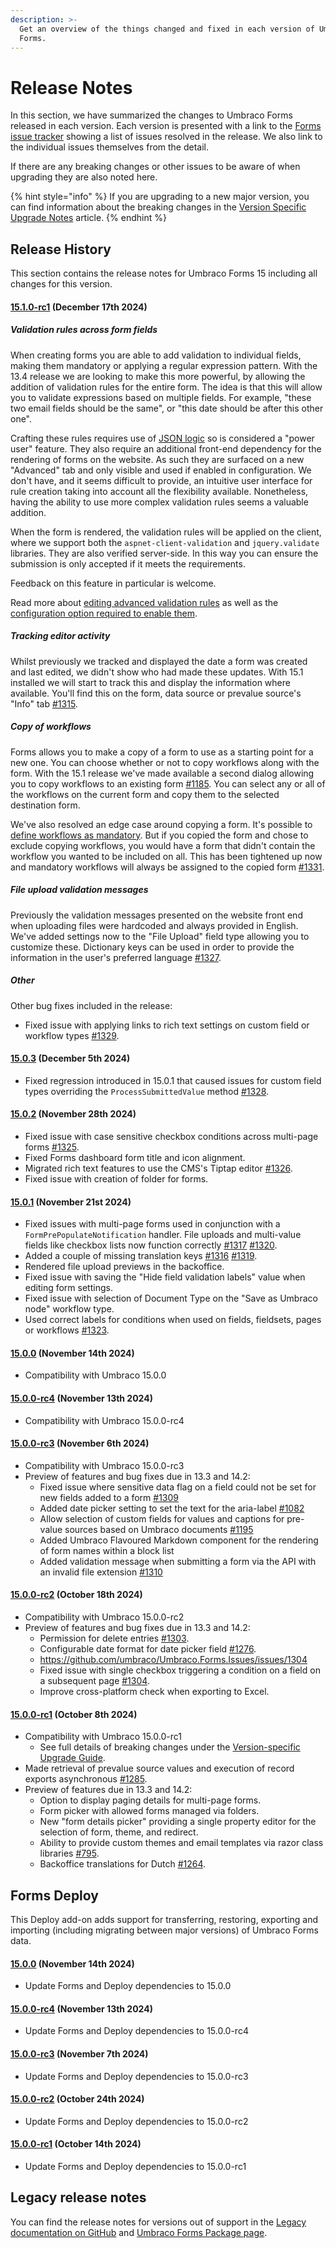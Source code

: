 ```yaml
---
description: >-
  Get an overview of the things changed and fixed in each version of Umbraco
  Forms.
---
```


# Release Notes

In this section, we have summarized the changes to Umbraco Forms released in each version. Each version is presented with a link to the [Forms issue tracker](https://github.com/umbraco/Umbraco.Forms.Issues/issues) showing a list of issues resolved in the release. We also link to the individual issues themselves from the detail.

If there are any breaking changes or other issues to be aware of when upgrading they are also noted here.

{% hint style="info" %}
If you are upgrading to a new major version, you can find information about the breaking changes in the [Version Specific Upgrade Notes](upgrading/version-specific/) article.
{% endhint %}

## Release History

This section contains the release notes for Umbraco Forms 15 including all changes for this version.

#### [**15.1.0-rc1**](https://github.com/umbraco/Umbraco.Forms.Issues/issues?q=is%3Aissue+is%3Aclosed+label%3Arelease%2F15.1.0) **(December 17th 2024)**

##### Validation rules across form fields

When creating forms you are able to add validation to individual fields, making them mandatory or applying a regular expression pattern. With the 13.4 release we are looking to make this more powerful, by allowing the addition of validation rules for the entire form. The idea is that this will allow you to validate expressions based on multiple fields. For example, "these two email fields should be the same", or "this date should be after this other one".

Crafting these rules requires use of [JSON logic](https://jsonlogic.com/) so is considered a "power user" feature. They also require an additional front-end dependency for the rendering of forms on the website. As such they are surfaced on a new "Advanced" tab and only visible and used if enabled in configuration. We don't have, and it seems difficult to provide, an intuitive user interface for rule creation taking into account all the flexibility available. Nonetheless, having the ability to use more complex validation rules seems a valuable addition.

When the form is rendered, the validation rules will be applied on the client, where we support both the `aspnet-client-validation` and `jquery.validate` libraries. They are also verified server-side. In this way you can ensure the submission is only accepted if it meets the requirements.

Feedback on this feature in particular is welcome.

Read more about [editing advanced validation rules](./editor/creating-a-form/form-advanced.md) as well as the [configuration option required to enable them](./developer/configuration/README.md#enableadvancedvalidationrules).

##### Tracking editor activity

Whilst previously we tracked and displayed the date a form was created and last edited, we didn't show who had made these updates. With 15.1 installed we will start to track this and display the information where available. You'll find this on the form, data source or prevalue source's "Info" tab [#1315](https://github.com/umbraco/Umbraco.Forms.Issues/issues/1315).

##### Copy of workflows

Forms allows you to make a copy of a form to use as a starting point for a new one. You can choose whether or not to copy workflows along with the form. With the 15.1 release we've made available a second dialog allowing you to copy workflows to an existing form [#1185](https://github.com/umbraco/Umbraco.Forms.Issues/issues/1185). You can select any or all of the workflows on the current form and copy them to the selected destination form.

We've also resolved an edge case around copying a form. It's possible to [define workflows as mandatory](./developer/extending/customize-default-workflows.md#setting-a-mandatory-default-workflow). But if you copied the form and chose to exclude copying workflows, you would have a form that didn't contain the workflow you wanted to be included on all. This has been tightened up now and mandatory workflows will always be assigned to the copied form [#1331](https://github.com/umbraco/Umbraco.Forms.Issues/issues/1331).

##### File upload validation messages

Previously the validation messages presented on the website front end when uploading files were hardcoded and always provided in English. We've added settings now to the "File Upload" field type allowing you to customize these. Dictionary keys can be used in order to provide the information in the user's preferred language [#1327](https://github.com/umbraco/Umbraco.Forms.Issues/issues/1327).

##### Other

Other bug fixes included in the release:

* Fixed issue with applying links to rich text settings on custom field or workflow types [#1329](https://github.com/umbraco/Umbraco.Forms.Issues/issues/1329).

#### [**15.0.3**](https://github.com/umbraco/Umbraco.Forms.Issues/issues?q=is%3Aissue+is%3Aclosed+label%3Arelease%2F15.0.3) **(December 5th 2024)**

* Fixed regression introduced in 15.0.1 that caused issues for custom field types overriding the `ProcessSubmittedValue` method  [#1328](https://github.com/umbraco/Umbraco.Forms.Issues/issues/1328).

#### [**15.0.2**](https://github.com/umbraco/Umbraco.Forms.Issues/issues?q=is%3Aissue+is%3Aclosed+label%3Arelease%2F15.0.2) **(November 28th 2024)**

* Fixed issue with case sensitive checkbox conditions across multi-page forms [#1325](https://github.com/umbraco/Umbraco.Forms.Issues/issues/1325).
* Fixed Forms dashboard form title and icon alignment.
* Migrated rich text features to use the CMS's Tiptap editor [#1326](https://github.com/umbraco/Umbraco.Forms.Issues/issues/1326).
* Fixed issue with creation of folder for forms.

#### [**15.0.1**](https://github.com/umbraco/Umbraco.Forms.Issues/issues?q=is%3Aissue+is%3Aclosed+label%3Arelease%2F15.0.1) **(November 21st 2024)**

* Fixed issues with multi-page forms used in conjunction with a `FormPrePopulateNotification` handler. File uploads and multi-value fields like checkbox lists now function correctly [#1317](https://github.com/umbraco/Umbraco.Forms.Issues/issues/1317) [#1320](https://github.com/umbraco/Umbraco.Forms.Issues/issues/1320).
* Added a couple of missing translation keys [#1316](https://github.com/umbraco/Umbraco.Forms.Issues/issues/1316) [#1319](https://github.com/umbraco/Umbraco.Forms.Issues/issues/1319).
* Rendered file upload previews in the backoffice.
* Fixed issue with saving the "Hide field validation labels" value when editing form settings.
* Fixed issue with selection of Document Type on the "Save as Umbraco node" workflow type.
* Used correct labels for conditions when used on fields, fieldsets, pages or workflows [#1323](https://github.com/umbraco/Umbraco.Forms.Issues/issues/1323).

#### [**15.0.0**](https://github.com/umbraco/Umbraco.Forms.Issues/issues?q=is%3Aissue+is%3Aclosed+label%3Arelease%2F15.0.0) **(November 14th 2024)**

* Compatibility with Umbraco 15.0.0

#### [**15.0.0-rc4**](https://github.com/umbraco/Umbraco.Forms.Issues/issues?q=is%3Aissue+is%3Aclosed+label%3Arelease%2F15.0.0) **(November 13th 2024)**

* Compatibility with Umbraco 15.0.0-rc4

#### [**15.0.0-rc3**](https://github.com/umbraco/Umbraco.Forms.Issues/issues?q=is%3Aissue+is%3Aclosed+label%3Arelease%2F15.0.0) **(November 6th 2024)**

* Compatibility with Umbraco 15.0.0-rc3
* Preview of features and bug fixes due in 13.3 and 14.2:
  * Fixed issue where sensitive data flag on a field could not be set for new fields added to a form [#1309](https://github.com/umbraco/Umbraco.Forms.Issues/issues/1309)
  * Added date picker setting to set the text for the aria-label [#1082](https://github.com/umbraco/Umbraco.Forms.Issues/issues/1082)
  * Allow selection of custom fields for values and captions for pre-value sources based on Umbraco documents [#1195](https://github.com/umbraco/Umbraco.Forms.Issues/issues/1195)
  * Added Umbraco Flavoured Markdown component for the rendering of form names within a block list
  * Added validation message when submitting a form via the API with an invalid file extension [#1310](https://github.com/umbraco/Umbraco.Forms.Issues/issues/1310)

#### [**15.0.0-rc2**](https://github.com/umbraco/Umbraco.Forms.Issues/issues?q=is%3Aissue+is%3Aclosed+label%3Arelease%2F15.0.0) **(October 18th 2024)**

* Compatibility with Umbraco 15.0.0-rc2
* Preview of features and bug fixes due in 13.3 and 14.2:
  * Permission for delete entries [#1303](https://github.com/umbraco/Umbraco.Forms.Issues/issues/1303).
  * Configurable date format for date picker field [#1276](https://github.com/umbraco/Umbraco.Forms.Issues/issues/1276).
  * https://github.com/umbraco/Umbraco.Forms.Issues/issues/1304
  * Fixed issue with single checkbox triggering a condition on a field on a subsequent page [#1304](https://github.com/umbraco/Umbraco.Forms.Issues/issues/1304).
  * Improve cross-platform check when exporting to Excel.

#### [**15.0.0-rc1**](https://github.com/umbraco/Umbraco.Forms.Issues/issues?q=is%3Aissue+is%3Aclosed+label%3Arelease%2F15.0.0) **(October 8th 2024)**

* Compatibility with Umbraco 15.0.0-rc1
  * See full details of breaking changes under the [Version-specific Upgrade Guide](upgrading/version-specific/).
* Made retrieval of prevalue source values and execution of record exports asynchronous [#1285](https://github.com/umbraco/Umbraco.Forms.Issues/issues/1285).
* Preview of features due in 13.3 and 14.2:
  * Option to display paging details for multi-page forms.
  * Form picker with allowed forms managed via folders.
  * New "form details picker" providing a single property editor for the selection of form, theme, and redirect.
  * Ability to provide custom themes and email templates via razor class libraries [#795](https://github.com/umbraco/Umbraco.Forms.Issues/issues/795).
  * Backoffice translations for Dutch [#1264](https://github.com/umbraco/Umbraco.Forms.Issues/issues/1264).

## Forms Deploy

This Deploy add-on adds support for transferring, restoring, exporting and importing (including migrating between major versions) of Umbraco Forms data.

#### [**15.0.0**](https://github.com/umbraco/Umbraco.Forms.Issues/issues?q=is%3Aissue+is%3Aclosed+label%3Arelease%2F15.0.0) **(November 14th 2024)**

* Update Forms and Deploy dependencies to 15.0.0

#### [**15.0.0-rc4**](https://github.com/umbraco/Umbraco.Forms.Issues/issues?q=is%3Aissue+is%3Aclosed+label%3Arelease%2F15.0.0) **(November 13th 2024)**

* Update Forms and Deploy dependencies to 15.0.0-rc4

#### [**15.0.0-rc3**](https://github.com/umbraco/Umbraco.Forms.Issues/issues?q=is%3Aissue+is%3Aclosed+label%3Arelease%2F15.0.0) **(November 7th 2024)**

* Update Forms and Deploy dependencies to 15.0.0-rc3

#### [**15.0.0-rc2**](https://github.com/umbraco/Umbraco.Forms.Issues/issues?q=is%3Aissue+is%3Aclosed+label%3Arelease%2F15.0.0) **(October 24th 2024)**

* Update Forms and Deploy dependencies to 15.0.0-rc2

#### [**15.0.0-rc1**](https://github.com/umbraco/Umbraco.Forms.Issues/issues?q=is%3Aissue+is%3Aclosed+label%3Arelease%2F15.0.0) **(October 14th 2024)**

* Update Forms and Deploy dependencies to 15.0.0-rc1

## Legacy release notes

You can find the release notes for versions out of support in the [Legacy documentation on GitHub](https://github.com/umbraco/UmbracoDocs/blob/umbraco-eol-versions/12/umbraco-forms/release-notes.md) and [Umbraco Forms Package page](https://our.umbraco.com/packages/developer-tools/umbraco-forms/).
